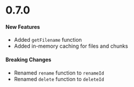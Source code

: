 # 0.7.0

#### New Features

- Added `getFilename` function
- Added in-memory caching for files and chunks

#### Breaking Changes

- Renamed `rename` function to `renameId`
- Renamed `delete` function to `deleteId`
